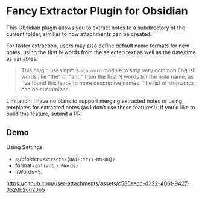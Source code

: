 # Fancy Extractor Plugin for Obsidian

This Obsidian plugin allows you to extract notes to a subdirectory of the current folder, similiar to how attachments can be created.

For faster extraction, users may also define default name formats for new notes, using the first N words from the selected text as well as the date/time as variables.

> This plugin uses npm's `stopword` module to strip very common English words like "the" or "and" from the first N words for the note name, as I've found this leads to more descriptive names. The list of stopwords can be customized.

Limitation: I have no plans to support merging extracted notes or using templates for extracted notes (as I don't use these features!). If you'd like to build this feature, submit a PR!

## Demo

Using Settings: 
* subfolder=`extracts/{DATE:YYYY-MM-DD}/`
* format=`extract_{nWords}`
* nWords=5.

https://github.com/user-attachments/assets/c585aecc-d322-406f-9427-052db2cd20b5

